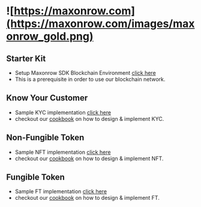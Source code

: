 # ![https://maxonrow.com](https://maxonrow.com/images/maxonrow_gold.png)

## Starter Kit

- Setup Maxonrow SDK Blockchain Environment [click here](https://github.com/phua-gingsheng/maxathon/tree/hackathon-1.0/blockchain-starter-kit)
- This is a prerequisite in order to use our blockchain network. 

## Know Your Customer

- Sample KYC implementation [click here](https://github.com/phua-gingsheng/maxathon/tree/hackathon-1.0/kyc-sample)
- checkout our [cookbook](https://medium.com/) on how to design & implement KYC.

## Non-Fungible Token

- Sample NFT implementation [click here](https://github.com/phua-gingsheng/maxathon/tree/hackathon-1.0/nft-sample)
- checkout our [cookbook](https://medium.com/) on how to design & implement NFT.

## Fungible Token

- Sample FT implementation [click here](https://github.com/phua-gingsheng/maxathon/tree/hackathon-1.0/ft-sample)
- checkout our [cookbook](https://medium.com/) on how to design & implement FT.
